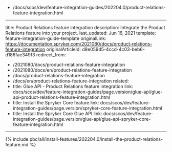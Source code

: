   - /docs/scos/dev/feature-integration-guides/202204.0/product-relations-feature-integration.html
---
title: Product Relations feature integration
description: Integrate the Product Relations feature into your project.
last_updated: Jun 16, 2021
template: feature-integration-guide-template
originalLink: https://documentation.spryker.com/2021080/docs/product-relations-feature-integration
originalArticleId: d8e059d5-4ccd-4c03-beb6-d186fae349f3
redirect_from:
  - /2021080/docs/product-relations-feature-integration
  - /2021080/docs/en/product-relations-feature-integration
  - /docs/product-relations-feature-integration
  - /docs/en/product-relations-feature-integration
related:
  - title: Glue API - Product Relations feature integration
    link: docs/scos/dev/feature-integration-guides/page.version/glue-api/glue-api-product-relations-feature-integration.html
  - title: Install the Spryker Core feature
    link: docs/scos/dev/feature-integration-guides/page.version/spryker-core-feature-integration.html
  - title: Install the Spryker Core Glue API
    link: docs/scos/dev/feature-integration-guides/page.version/glue-api/glue-api-spryker-core-feature-integration.html
---
{% include pbc/all/install-features/202204.0/install-the-product-relations-feature.md %} <!-- To edit, see /_includes/pbc/all/install-features/202204.0/install-the-product-relations-feature.md -->
